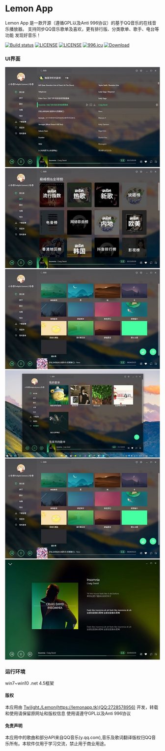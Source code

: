 # Lemon App
Lemon App 是一款开源（遵循GPL以及Anti 996协议）的基于QQ音乐的在线音乐播放器。
支持同步QQ音乐歌单及喜欢，更有排行版、分类歌单、歌手、电台等功能 发现好音乐！

[![Build status](https://github.com/TwilightLemon/Lemon-App/workflows/.NET%20Core/badge.svg)](https://github.com/TwilightLemon/Lemon-App/actions)
[![LICENSE](https://img.shields.io/badge/license-GPL%20v3.0-blue.svg?style=flat-square)](https://github.com/TwilightLemon/Lemon-App/blob/master/LICENSE)
[![LICENSE](https://img.shields.io/badge/license-Anti%20996-blue.svg)](https://github.com/996icu/996.ICU/blob/master/LICENSE)
[![996.icu](https://img.shields.io/badge/link-996.icu-red.svg)](https://996.icu)
[![Download](https://img.shields.io/badge/Download-Lemon%20App-%23FF4D5B.svg?style=flat-squar)](https://files.cnblogs.com/files/TwilightLemon/win-release.zip)
 
### UI界面
![列表](https://raw.githubusercontent.com/TwilightLemon/Data/master/p1.jpg)
![排行榜](https://raw.githubusercontent.com/TwilightLemon/Data/master/p2.jpg)
![主题](https://raw.githubusercontent.com/TwilightLemon/Data/master/p3.jpg)
![歌单](https://raw.githubusercontent.com/TwilightLemon/Data/master/p4.jpg)
![主题](https://raw.githubusercontent.com/TwilightLemon/Data/master/p5.jpg)
![播放](https://raw.githubusercontent.com/TwilightLemon/Data/master/p6.jpg)

### 运行环境
win7~win10 .net 4.5框架

#### 版权
本应用由 [Twilight./Lemon(https://lemonapp.tk)(QQ:2728578956)](https://lemonapp.tk) 开发，转载和使用请保留原网址和版权信息
使用请遵守GPL以及Anti 996协议

#### 免责声明
本应用中的歌曲和部分API来自QQ音乐(y.qq.com),音乐及歌词翻译版权归QQ音乐所有。本软件仅用于学习交流，禁止用于商业用途。
